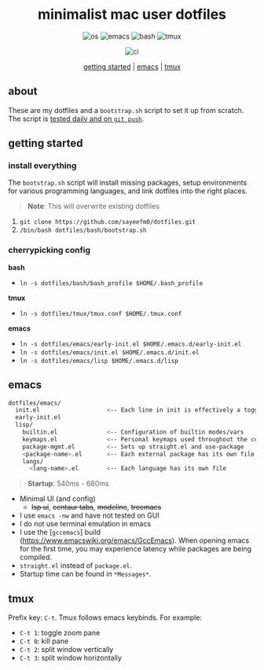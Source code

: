 <div align="center">

 # minimalist mac user dotfiles

 ![os](https://img.shields.io/badge/mac-434C5E?style=for-the-badge&labelColor=2E3440&logo=apple)
 ![emacs](https://img.shields.io/badge/emacs-81A1C1?style=for-the-badge&labelColor=2E3440&logo=gnuemacs&logoColor=white)
 ![bash](https://img.shields.io/badge/bash-7ebebd?style=for-the-badge&labelColor=2E3440&logo=gnubash&logoColor=white)
 ![tmux](https://img.shields.io/badge/tmux-A3BE8C?style=for-the-badge&labelColor=2E3440&logo=tmux&logoColor=white)
 
 ![ci](https://img.shields.io/github/workflow/status/sayeefm0/dotfiles/bootstrap?label=CI&logo=github&style=for-the-badge)
 
 [getting started](#getting-started) | [emacs](#emacs) | [tmux](#tmux)
 
</div>

## about

These are my dotfiles and a `bootstrap.sh` script to set it up from scratch. The script is [tested daily and on `git push`](https://github.com/sayeefm0/dotfiles/actions). 

## getting started

### install everything

The `bootstrap.sh` script will install missing packages, setup environments
for various programming languages, and link dotfiles into the right places.

> **Note**: This will overwrite existing dotfiles

1. `git clone https://github.com/sayeefm0/dotfiles.git`
2. `/bin/bash dotfiles/bash/bootstrap.sh`

### cherrypicking config

**bash**
- `ln -s dotfiles/bash/bash_profile $HOME/.bash_profile`

**tmux**
- `ln -s dotfiles/tmux/tmux.conf $HOME/.tmux.conf`

**emacs**
- `ln -s dotfiles/emacs/early-init.el $HOME/.emacs.d/early-init.el`
- `ln -s dotfiles/emacs/init.el $HOME/.emacs.d/init.el`
- `ln -s dotfiles/emacs/lisp $HOME/.emacs.d/lisp`

## emacs

```bash
dotfiles/emacs/
  init.el                   <-- Each line in init is effectively a toggle for a feature
  early-init.el
  lisp/
    builtin.el              <-- Configuration of builtin modes/vars
    keymaps.el              <-- Personal keymaps used throughout the config
    package-mgmt.el         <-- Sets up straight.el and use-package
    <package-name>.el       <-- Each external package has its own file. Many of these are < 10 lines
    langs/
      <lang-name>.el        <-- Each language has its own file
```

> **Startup**: 540ms - 680ms

- Minimal UI (and config)
  - ~~lsp ui~~, ~~centaur tabs~~, ~~modeline~~, ~~treemacs~~
- I use `emacs -nw` and have not tested on GUI
- I do not use terminal emulation in emacs
- I use the [`gccemacs`] build (https://www.emacswiki.org/emacs/GccEmacs). When opening emacs for the first time, you may experience latency while packages are being compiled. 
- `straight.el` instead of `package.el`.
- Startup time can be found in `*Messages*`.

## tmux

Prefix key: `C-t`. Tmux follows emacs keybinds. For example:

- `C-t 1`: toggle zoom pane
- `C-t 0`: kill pane
- `C-t 2`: split window vertically
- `C-t 3`: split window horizontally
